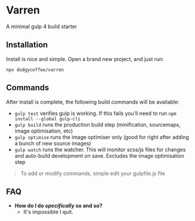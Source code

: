 # Varren
A minimal gulp 4 build starter

## Installation
Install is nice and simple. Open a brand new project, and just run:
```
npx dodgycoffee/varren
```

## Commands
After install is complete, the following build commands will be available:

- `gulp test` verifies gulp is working. If this fails you'll need to run `npm install --global gulp-cli`
- `gulp build` runs the production build step (minification, sourcemaps, image optimisation, etc)
- `gulp optimise` runs the image optimiser only (good for right after adding a bunch of new source images)
- `gulp watch` runs the watcher. This will monitor scss/js files for changes and auto-build development on save. Excludes the image optimisation step

> To add or modify commands, simple edit your gulpfile.js file

## FAQ
- **How do I do *specifically* so and so?**
    - It's impossible I quit.